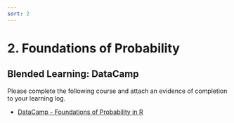 ```yaml
---
sort: 2
---
```


# 2. Foundations of Probability 

## Blended Learning: DataCamp

Please complete the following course and attach an evidence of completion to your learning log.

- [DataCamp - Foundations of Probability in R](https://app.datacamp.com/learn/courses/foundations-of-probability-in-r)